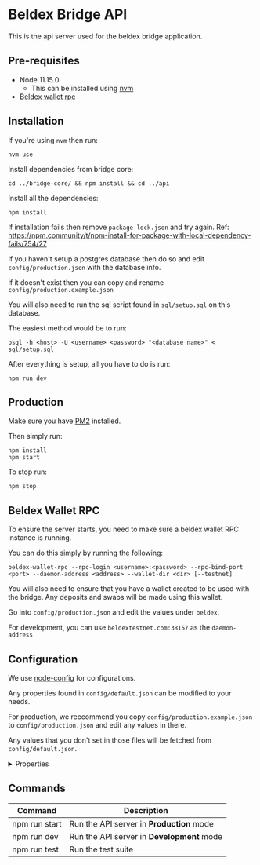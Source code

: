 # Beldex Bridge API

This is the api server used for the beldex bridge application.

## Pre-requisites
  - Node 11.15.0
    - This can be installed using [nvm](https://github.com/nvm-sh/nvm)
  - [Beldex wallet rpc](https://github.com/beldex-project/beldex/releases)

## Installation

If you're using `nvm` then run:
```
nvm use
```

Install dependencies from bridge core:
```
cd ../bridge-core/ && npm install && cd ../api
```

Install all the dependencies:
```
npm install
```
If installation fails then remove `package-lock.json` and try again. Ref: https://npm.community/t/npm-install-for-package-with-local-dependency-fails/754/27

If you haven't setup a postgres database then do so and edit `config/production.json` with the database info.

If it doesn't exist then you can copy and rename `config/production.example.json`

You will also need to run the sql script found in `sql/setup.sql` on this database.

The easiest method would be to run:
```
psql -h <host> -U <username> <password> "<database name>" < sql/setup.sql
```

After everything is setup, all you have to do is run:
```
npm run dev
```

## Production

Make sure you have [PM2](http://pm2.keymetrics.io/docs/usage/quick-start/) installed.

Then simply run:
```
npm install
npm start
```

To stop run:
```
npm stop
```

## Beldex Wallet RPC

To ensure the server starts, you need to make sure a beldex wallet RPC instance is running.

You can do this simply by running the following:
```
beldex-wallet-rpc --rpc-login <username>:<password> --rpc-bind-port <port> --daemon-address <address> --wallet-dir <dir> [--testnet]
```

You will also need to ensure that you have a wallet created to be used with the bridge. Any deposits and swaps will be made using this wallet.

Go into `config/production.json` and edit the values under `beldex`.

For development, you can use `beldextestnet.com:38157` as the `daemon-address`

## Configuration

We use [node-config](https://github.com/lorenwest/node-config) for configurations.

Any properties found in `config/default.json` can be modified to your needs.

For production, we reccommend you copy `config/production.example.json` to `config/production.json` and edit any values in there.


Any values that you don't set in those files will be fetched from `config/default.json`.

<details>
<summary>Properties</summary>

### Descriptions

| Property | Description |
| --- | --- |
| serverPort | The port to run the server on |
| useAPIEncryption | Whether to encrypt `POST` requests |

#### Binance

| Property | Description |
| --- | --- |
| api | The binance api url |
| network | The binance network (testnet/production) |
| symbol | The symbol of the token you are swapping |
| depositAddress | The address to where users will deposit the binance currency to |

#### Database
| Property | Description |
| --- | --- |
| host | The ip or address of the database |
| port | The database port |
| database | The name of the database to use |
| user | The database user |
| password | The database password |

#### Beldex

| Property | Description |
| --- | --- |
| withdrawalFee | The amount of beldex to deduct upon withdrawing |
| walletRPC.host | The ip or address where the RPC can be accessed |
| walletRPC.port | The RPC port |
| walletRPC.username | The RPC username |
| walletRPC.password | The RPC password |
| wallet.filename | The name of the wallet to use for swaps.<br>This is where you will receive and send beldex |
| wallet.password | The password of the wallet |
| wallet.accountIndex | The account index to use for the wallet |

</details>

## Commands

| Command | Description |
| --- | --- |
| npm run start | Run the API server in **Production** mode |
| npm run dev | Run the API server in **Development** mode |
| npm run test | Run the test suite |
